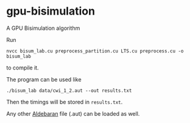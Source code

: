 # gpu-bisimulation
A GPU Bisimulation algorithm

Run 
```
nvcc bisum_lab.cu preprocess_partition.cu LTS.cu preprocess.cu -o bisum_lab
```
to compile it.

The program can be used like
```
./bisum_lab data/cwi_1_2.aut --out results.txt
```
Then the timings will be stored in `results.txt`.

Any other [Aldebaran](https://cadp.inria.fr/man/aldebaran.html) file (.aut) can be loaded as well.